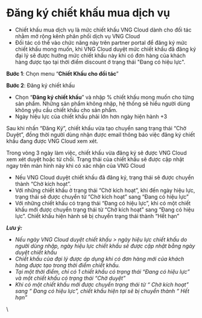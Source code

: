 # Đăng ký chiết khấu mua dịch vụ

* Chiết khấu mua dịch vụ là mức chiết khấu VNG Cloud dành cho đối tác nhằm mở rộng kênh phân phối dịch vụ VNG Cloud
* Đối tác có thể vào chức năng này trên partner portal để đăng ký mức chiết khấu mong muốn, khi VNG Cloud duyệt mức chiết khấu đã đăng ký đại lý sẽ được hưởng mức chiết khấu này khi có đơn hàng của khách hàng được tạo tại thời điểm discount ở trạng thái "Đang có hiệu lực".

**Bước 1**: Chọn menu “**Chiết Khấu cho đối tác**”

**Bước 2**:  Đăng ký chiết khấu

* Chọn “**Đăng ký chiết khấu**” và nhập % chiết khấu mong muốn cho từng sản phẩm. Những sản phẩm không nhập, hệ thống sẽ hiểu người dùng không yệu cầu chiết khấu cho sản phẩm.
* Ngày hiệu lực của chiết khấu phải lớn hơn ngày hiện hành +3

Sau khi nhấn “Đăng Ký”, chiết khấu vừa tạo chuyển sang trạng thái “Chờ Duyệt”, đồng thời người dùng nhận được email thông báo việc đăng ký chiết khấu đang được VNG Cloud xem xét.

Trong vòng 3 ngày làm việc, chiết khấu vừa đăng ký sẽ được VNG Cloud xem xét duyệt hoặc từ chối. Trạng thái của chiết khấu sẽ được cập nhật ngay trên màn hình này khi có xác nhận của VNG Cloud

* Nếu VNG Cloud duyệt chiết khấu đã đăng ký, trạng thái sẽ được chuyển thành “Chờ kích hoạt”.
* Với những chiết khấu ở trạng thái “Chờ kích hoạt”, khi đến ngày hiệu lực, trạng thái sẽ được chuyển từ “Chờ kích hoạt” sang “Đang có hiệu lực”
* Với những chiết khấu có trạng thái “Đang có hiệu lực”, khi có một chiết khấu mới được chuyển trạng thái từ “Chờ kích hoạt” sang “Đang có hiệu lực”. Chiết khấu hiện hành sẽ bị chuyển trạng thái thành “Hết hạn”

_**Lưu ý:**_

* _Nếu ngày VNG Cloud duyệt chiết khấu > ngày hiệu lực chiết khấu do người dùng nhập, ngày hiệu lực chiết khấu sẽ được cập nhật bằng ngày duyệt chiết khấu_
* _Chiết khấu của đại lý được áp dụng khi có đơn hàng mới của khách hàng được tạo trong thời điểm chiết khấu._
* _Tại một thời điểm, chỉ có 1 chiết khấu có trạng thái “Đang có hiệu lực” và một chiết khấu có trạng thái “Chờ duyệt”_
* _Khi có một chiết khấu mới được chuyển trạng thái từ “ Chờ kích hoạt” sang “ Đang có hiệu lực”, chiết khấu hiện tại sẽ bị chuyển thành “ Hết hạn”_

\

